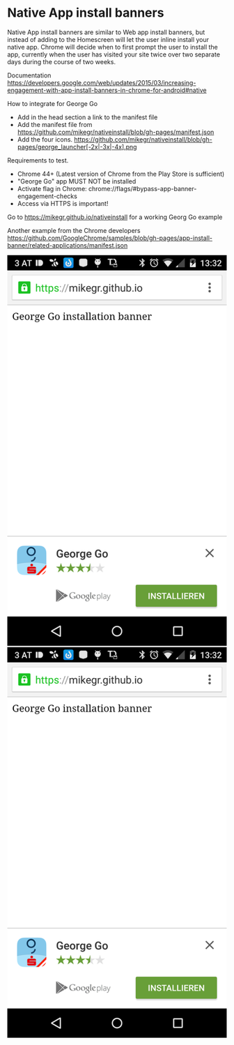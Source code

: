 Native App install banners
==========================

Native App install banners are similar to Web app install banners, 
but instead of adding to the Homescreen will let the user inline install your native app.
Chrome will decide when to first prompt the user to install the app, 
currently when the user has visited your site twice over two separate days during the course of two weeks.

Documentation 
https://developers.google.com/web/updates/2015/03/increasing-engagement-with-app-install-banners-in-chrome-for-android#native

How to integrate for George Go

* Add in the head section a link to the manifest file <code><link rel="manifest" href="/manifest.json"></code>
* Add the manifest file from https://github.com/mikegr/nativeinstall/blob/gh-pages/manifest.json
* Add the four icons. 
https://github.com/mikegr/nativeinstall/blob/gh-pages/george_launcher[-2x|-3x|-4x].png


Requirements to test.

* Chrome 44+ (Latest version of Chrome from the Play Store is sufficient)
* "George Go" app MUST NOT be installed
* Activate flag in Chrome: chrome://flags/#bypass-app-banner-engagement-checks
* Access via HTTPS is important!

Go to 
https://mikegr.github.io/nativeinstall
for a working Georg Go example 

Another example from the Chrome developers
https://github.com/GoogleChrome/samples/blob/gh-pages/app-install-banner/related-applications/manifest.json


![Native App Install Banner](screenshots/screen1.png "Banner")
![Native Install Dialog](screenshots/screen1.png "Native Install Dialog")